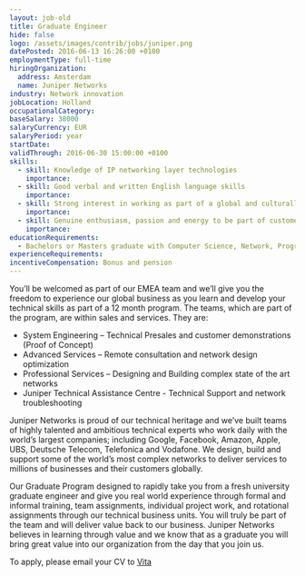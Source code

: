 ```yaml
---
layout: job-old
title: Graduate Engineer
hide: false
logo: /assets/images/contrib/jobs/juniper.png
datePosted: 2016-06-13 16:26:00 +0100
employmentType: full-time
hiringOrganization:
  address: Amsterdam
  name: Juniper Networks
industry: Network innovation
jobLocation: Holland
occupationalCategory:
baseSalary: 38000
salaryCurrency: EUR
salaryPeriod: year
startDate:
validThrough: 2016-06-30 15:00:00 +0100
skills:
  - skill: Knowledge of IP networking layer technologies
    importance:
  - skill: Good verbal and written English language skills
    importance:
  - skill: Strong interest in working as part of a global and culturally diverse team
    importance:
  - skill: Genuine enthusiasm, passion and energy to be part of customer oriented team
    importance:
educationRequirements:
  - Bachelors or Masters graduate with Computer Science, Network, Programming or Engineering IT degree
experienceRequirements:
incentiveCompensation: Bonus and pension
---
```

You’ll be welcomed as part of our EMEA team and we’ll give you the freedom to experience our global business as you learn and develop your technical skills as part of a 12 month program. The teams, which are part of the program, are within sales and services. They are:

* System Engineering – Technical Presales and customer demonstrations (Proof of Concept)
* Advanced Services – Remote consultation and network design optimization
* Professional Services – Designing and Building complex state of the art networks
* Juniper Technical Assistance Centre - Technical Support and network troubleshooting

Juniper Networks is proud of our technical heritage and we’ve built teams of highly talented and ambitious technical experts who work daily with the world’s largest companies; including Google, Facebook, Amazon, Apple, UBS, Deutsche Telecom, Telefonica and Vodafone. We design, build and support some of the world’s most complex networks to deliver services to millions of businesses and their customers globally.

Our Graduate Program designed to rapidly take you from a fresh university graduate engineer and give you real world experience through formal and informal training, team assignments, individual project work, and rotational assignments through our technical business units. You will truly be part of the team and will deliver value back to our business. Juniper Networks believes in learning through value and we know that as a graduate you will bring great value into our organization from the day that you join us.

To apply, please email your CV to [Vita](mailto:vsh@futureboardconsulting.com)
